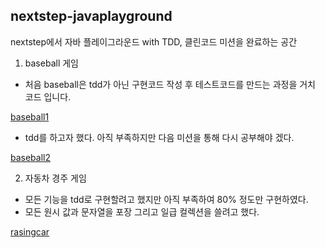 ## nextstep-javaplayground

nextstep에서 자바 플레이그라운드 with TDD, 클린코드 미션을 완료하는 공간

1. baseball 게임
- 처음 baseball은 tdd가 아닌 구현코드 작성 후 테스트코드를 만드는 과정을 거치 코드 입니다.

[link]: https://github.com/zzangoobrother/nextstep-javaplayground/tree/master/src/main/java/com/example/nextstepjavaplayground/baseball
[baseball1][link]

- tdd를 하고자 했다. 아직 부족하지만 다음 미션을 통해 다시 공부해야 겠다.

[link2]: https://github.com/zzangoobrother/nextstep-javaplayground/tree/master/src/main/java/com/example/nextstepjavaplayground/baseball2
[baseball2][link2]


2. 자동차 경주 게임
- 모든 기능을 tdd로 구현할려고 했지만 아직 부족하여 80% 정도만 구현하였다.
- 모든 원시 값과 문자열을 포장 그리고 일급 컬렉션을 쓸려고 했다.

[link3]: https://github.com/zzangoobrother/nextstep-javaplayground/tree/master/src/main/java/com/example/nextstepjavaplayground/rasingcar
[rasingcar][link3]
